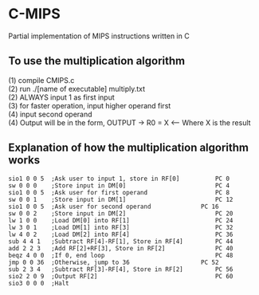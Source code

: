 # C-MIPS
Partial implementation of MIPS instructions written in C

## **To use the multiplication algorithm**
(1) compile CMIPS.c\
(2) run ./[name of executable] multiply.txt\
(2) ALWAYS input 1 as first input\
(3) for faster operation, input higher operand first\
(4) input second operand\
(4) Output will be in the form, OUTPUT -> R0 = X		<-- Where X is the result

## Explanation of how the multiplication algorithm works
```assembly
sio1 0 0 5  ;Ask user to input 1, store in RF[0]          PC 0
sw 0 0 0    ;Store input in DM[0]                         PC 4
sio1 0 0 5  ;Ask user for first operand                   PC 8
sw 0 0 1    ;Store input in DM[1]                         PC 12
sio1 0 0 5  ;Ask user for second operand	          PC 16
sw 0 0 2    ;Store input in DM[2]                         PC 20
lw 1 0 0    ;Load DM[0] into RF[1]                        PC 24
lw 3 0 1    ;Load DM[1] into RF[3]                        PC 32
lw 4 0 2    ;Load DM[2] into RF[4]                        PC 36
sub 4 4 1   ;Subtract RF[4]-RF[1], Store in RF[4]         PC 44
add 2 2 3   ;Add RF[2]+RF[3], Store in RF[2]	          PC 40
beqz 4 0 0  ;If 0, end loop                               PC 48
jmp 0 0 36  ;Otherwise, jump to 36	                  PC 52
sub 2 3 4   ;Subtract RF[3]-RF[4], Store in RF[2]         PC 56
sio2 2 0 9  ;Output RF[2]                                 PC 60
sio3 0 0 0  ;Halt
```
